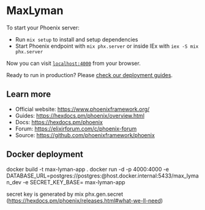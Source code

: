 # MaxLyman

To start your Phoenix server:

  * Run `mix setup` to install and setup dependencies
  * Start Phoenix endpoint with `mix phx.server` or inside IEx with `iex -S mix phx.server`

Now you can visit [`localhost:4000`](http://localhost:4000) from your browser.

Ready to run in production? Please [check our deployment guides](https://hexdocs.pm/phoenix/deployment.html).

## Learn more

  * Official website: https://www.phoenixframework.org/
  * Guides: https://hexdocs.pm/phoenix/overview.html
  * Docs: https://hexdocs.pm/phoenix
  * Forum: https://elixirforum.com/c/phoenix-forum
  * Source: https://github.com/phoenixframework/phoenix


## Docker deployment 

docker build -t max-lyman-app .
docker run -d -p 4000:4000 -e DATABASE_URL=postgres://postgres:<PWD>@host.docker.internal:5433/max_lyman_dev -e SECRET_KEY_BASE=<KEY> max-lyman-app


 secret key is generated by mix phx.gen.secret (https://hexdocs.pm/phoenix/releases.html#what-we-ll-need)